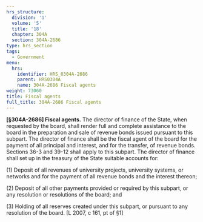 ```yaml
---
hrs_structure:
  division: '1'
  volume: '5'
  title: '18'
  chapter: 304A
  section: 304A-2686
type: hrs_section
tags:
  - Government
menu:
  hrs:
    identifier: HRS_0304A-2686
    parent: HRS0304A
    name: 304A-2686 Fiscal agents
weight: 73060
title: Fiscal agents
full_title: 304A-2686 Fiscal agents
---
```

**[§304A-2686] Fiscal agents.** The director of finance of the State, when requested by the board, shall render full and complete assistance to the board in the preparation and sale of revenue bonds issued pursuant to this subpart. The director of finance shall be the fiscal agent of the board for the payment of all principal and interest, and for the transfer, of revenue bonds. Sections 36-3 and 39-12 shall apply to this subpart. The director of finance shall set up in the treasury of the State suitable accounts for:

(1) Deposit of all revenues of university projects, university systems, or networks and for the payment of all revenue bonds and the interest thereon;

(2) Deposit of all other payments provided or required by this subpart, or any resolution or resolutions of the board; and

(3) Holding of all reserves created under this subpart, or pursuant to any resolution of the board. [L 2007, c 161, pt of §1]